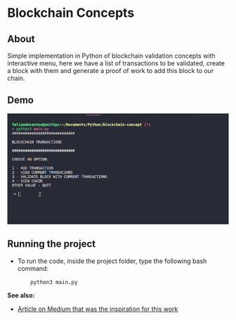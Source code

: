 # Blockchain Concepts


## About

Simple implementation in Python of blockchain validation concepts with interactive menu, here we have a list of transactions to be validated, create a block with them and generate a proof of work to add this block to our chain.

## Demo

<p align="center">
  <img src="https://github.com/felipedmsantos95/blockchain-concept/blob/main/img/blockchain.gif"/>
</p>


## Running the project

*   To run the code, inside the project folder, type the following bash command:

            python3 main.py


**See also:**

- [Article on Medium that was the inspiration for this work](https://medium.com/coinmonks/python-tutorial-build-a-blockchain-713c706f6531) 






